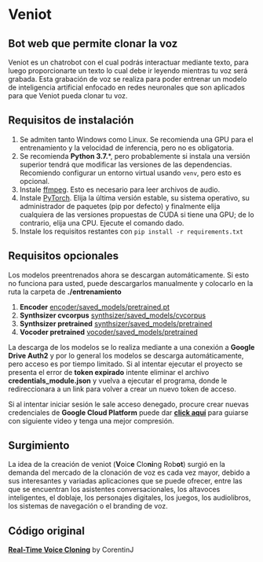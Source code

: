 # **Veniot**

## **Bot web que permite clonar la voz**

Veniot es un chatrobot con el cual podrás interactuar mediante texto, para luego proporcionarte un texto lo cual debe ir leyendo mientras tu voz será grabada. Esta grabación de voz se realiza para poder entrenar un modelo de inteligencia artificial enfocado en redes neuronales que son aplicados para que Veniot pueda clonar tu voz.

## **Requisitos de instalación**

1. Se admiten tanto Windows como Linux. Se recomienda una GPU para el entrenamiento y la velocidad de inferencia, pero no es obligatoria.
2. Se recomienda **Python 3.7.***, pero probablemente si instala una versión superior tendrá que modificar las versiones de las dependencias. Recomiendo configurar un entorno virtual usando `venv`, pero esto es opcional.
3. Instale [ffmpeg](https://ffmpeg.org/download.html#get-packages). Esto es necesario para leer archivos de audio.
4. Instale [PyTorch](https://pytorch.org/get-started/locally/). Elija la última versión estable, su sistema operativo, su administrador de paquetes (pip por defecto) y finalmente elija cualquiera de las versiones propuestas de CUDA si tiene una GPU; de lo contrario, elija una CPU. Ejecute el comando dado.
5. Instale los requisitos restantes con `pip install -r requirements.txt`

## **Requisitos opcionales**

Los modelos preentrenados ahora se descargan automáticamente. Si esto no funciona para usted, puede descargarlos manualmente y colocarlo en la ruta la carpeta de **./entrenamiento**

1. **Encoder** [encoder/saved_models/pretrained.pt](https://drive.google.com/file/d/1SqKizB5AuPm5e_JUcZUrlEqjfzYjDhMu/view?usp=sharing)
2. **Synthsizer cvcorpus** [synthsizer/saved_models/cvcorpus](https://drive.google.com/drive/folders/1Arxft7xy1WnkCCLGJ5zV4XSsLuYYKNnN?usp=sharing)
3. **Synthsizer pretrained** [synthsizer/saved_models/pretrained](https://drive.google.com/drive/folders/1usXB391J0hHwuQYJkhPapMSwH-Wt-krn?usp=sharing)
4. **Vocoder pretrained** [vocoder/saved_models/pretrained](https://drive.google.com/drive/folders/1pj_l-j4yht9x9txz2arqajuPKHUucGsG?usp=sharing)

La descarga de los modelos se lo realiza mediante a una conexión a **Google Drive Auth2** y por lo general los modelos se descarga automáticamente, pero acceso es por tiempo limitado. Si al intentar ejecutar el proyecto se presenta el error de **token expirado** intente eliminar el archivo **credentials_module.json** y vuelva a ejecutar el programa, donde le redireccionara a un link para volver a crear un nuevo token de acceso.

Si al intentar iniciar sesión le sale acceso denegado, procure crear nuevas credenciales de **Google Cloud Platform** puede dar [**click aquí**](https://youtu.be/ZI4XjwbpEwU) para guiarse con siguiente video y tenga una mejor compresión.

## **Surgimiento**

La idea de la creación de veniot (**V**oic**e** Clo**ni**ng Rob**ot**) surgió en la demanda del mercado de la clonación de voz es cada vez mayor, debido a sus interesantes y variadas aplicaciones que se puede ofrecer, entre las que se encuentran los asistentes conversacionales, los altavoces inteligentes, el doblaje, los personajes digitales, los juegos, los audiolibros, los sistemas de navegación o el branding de voz.

## **Código original**

[**Real-Time Voice Cloning**](https://github.com/CorentinJ/Real-Time-Voice-Cloning) by CorentinJ
